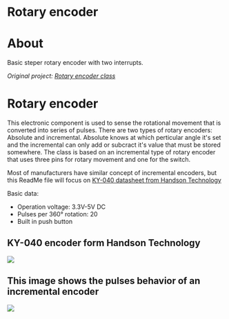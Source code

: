 # Rotary encoder

About
===========================
Basic steper rotary encoder with two interrupts.

*Original project: [Rotary encoder class](https://os.mbed.com/users/nikizg/code/RotaryEncoder/)*

Rotary encoder
===========================
This electronic component is used to sense the rotational movement that is converted into series of pulses.
There are two types of rotary encoders: Absolute and incremental. Absolute knows at which perticular angle 
it's set and the incremental can only add or subcract it's value that must be stored somewhere.
The class is based on an incremental type of rotary encoder that uses three pins for rotary movement and one for the switch.

Most of manufacturers have similar concept of incremental encoders, but this ReadMe file will focus on [KY-040 
datasheet from Handson Technology](http://www.handsontec.com/dataspecs/switches/Rotary%20Encoder.pdf)

Basic data:
- Operation voltage: 3.3V-5V DC
- Pulses per 360° rotation: 20
- Built in push button

KY-040 encoder form Handson Technology
--------------------------------------
![](https://os.mbed.com/media/uploads/nikizg/ky-40.png)

This image shows the pulses behavior of an incremental encoder
--------------------------------------------------------------
![](http://www.industrial-electronics.com/DAQ/images/10_110.jpg)

